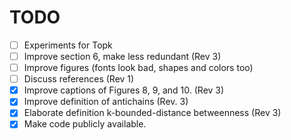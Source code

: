 TODO
====

- [ ] Experiments for Topk
- [ ] Improve section 6, make less redundant (Rev 3)
- [ ] Improve figures (fonts look bad, shapes and colors too)
- [ ] Discuss references (Rev 1)
- [X] Improve captions of Figures 8, 9, and 10. (Rev 3)
- [X] Improve definition of antichains (Rev. 3)
- [X] Elaborate definition k-bounded-distance betweenness (Rev 3)
- [X] Make code publicly available.
